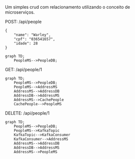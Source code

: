 Um simples crud com relacionamento utilizando o conceito de microserviços.


POST: /api/people
```
{
    "name": "Warley",
    "cpf": "036541657",
    "idade": 28
}
```

```mermaid
graph TD;
    PeopleMS-->PeopleDB;
```

GET: /api/people/1

```mermaid
graph TD;
    PeopleMS-->PeopleDB;
    PeopleMS-->AddressMS
    AddressMS-->AddressDB
    AddressDB-->AddressMS
    AddressMS-->CachePeople
    CachePeople-->PeopleMS
```

DELETE: /api/people/1

```mermaid
graph TD;
    PeopleMS-->PeopleDB;
    PeopleMS-->KafkaTopic
    KafkaTopic-->KafkaConsumer
    KafkaConsumer-->AddressMS
    AddressMS-->AddressDB
    AddressDB-->AddressMS
    AddressMS-->PeopleMS
```

